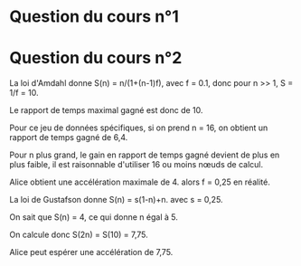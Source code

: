 # Question du cours n°1



# Question du cours n°2

La loi d'Amdahl donne S(n) = n/(1+(n-1)f), avec f = 0.1, donc pour n >> 1, S = 1/f = 10.

Le rapport de temps maximal gagné est donc de 10.

Pour ce jeu de données spécifiques, si on prend n = 16, on obtient un rapport de temps gagné de 6,4.

Pour n plus grand, le gain en rapport de temps gagné devient de plus en plus faible, il est raisonnable d'utiliser 16 ou moins nœuds de calcul.

Alice obtient une accélération maximale de 4. alors f = 0,25 en réalité.

La loi de Gustafson donne S(n) = s(1-n)+n. avec s = 0,25.

On sait que S(n) = 4, ce qui donne n égal à 5.

On calcule donc S(2n) = S(10) = 7,75.

Alice peut espérer une accélération de 7,75.
